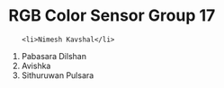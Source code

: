 <h1>RGB Color Sensor Group 17</h1>
<ol>
  
    <li>Nimesh Kavshal</li>
<li>Pabasara Dilshan</li>
<li>Avishka</li>
<li>Sithuruwan Pulsara</li>
 </ol>
